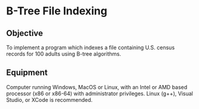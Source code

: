 # B-Tree File Indexing

## Objective 
To implement a program which indexes a file containing U.S. census records for 100 adults using B-tree algorithms.

## Equipment 
Computer running Windows, MacOS or Linux, with an Intel or AMD based processor (x86 or x86-64) with administrator privileges. Linux (g++), Visual Studio, or XCode is recommended.
